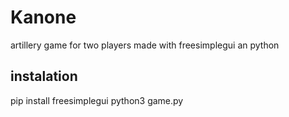 # Kanone
artillery game for two players made with freesimplegui an python
## instalation
pip install freesimplegui
python3 game.py
